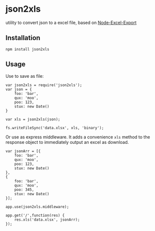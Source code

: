 json2xls
========

utility to convert json to a excel file, based on [Node-Excel-Export](https://github.com/functionscope/Node-Excel-Export)

Installation
------------

    npm install json2xls

Usage
------

Use to save as file:

    var json2xls = require('json2xls');
    var json = {
        foo: 'bar',
        qux: 'moo',
        poo: 123,
        stux: new Date()
    }

    var xls = json2xls(json);

    fs.writeFileSync('data.xlsx', xls, 'binary');

Or use as express middleware. It adds a convenience `xls` method to the response object to immediately output an excel as download.

    var jsonArr = [{
        foo: 'bar',
        qux: 'moo',
        poo: 123,
        stux: new Date()
    },
    {
        foo: 'bar',
        qux: 'moo',
        poo: 345,
        stux: new Date()
    }];

    app.use(json2xls.middleware);

    app.get('/',function(res) {
        res.xls('data.xlsx', jsonArr);
    });